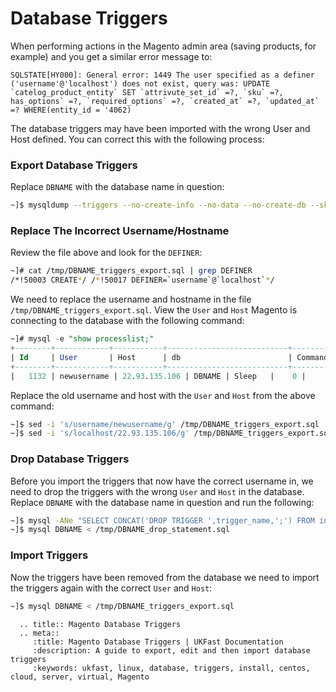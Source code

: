 # Database Triggers

When performing actions in the Magento admin area (saving products, for example) and you get a similar error message to:

```console
SQLSTATE[HY000]: General error: 1449 The user specified as a definer ('username'@'localhost') does not exist, query was: UPDATE `catelog_product_entity` SET `attrivute_set_id` =?, `sku` =?, has_options` =?, `required_options` =?, `created_at` =?, `updated_at` =? WHERE(entity_id = '4062)
```

The database triggers may have been imported with the wrong User and Host defined. You can correct this with the following process:

### Export Database Triggers

Replace `DBNAME` with the database name in question:

```bash
~]$ mysqldump --triggers --no-create-info --no-data --no-create-db --skip-opt DBNAME > /tmp/DBNAME_triggers_export.sql
```

### Replace The Incorrect Username/Hostname

Review the file above and look for the `DEFINER`:

```bash
~]# cat /tmp/DBNAME_triggers_export.sql | grep DEFINER
/*!50003 CREATE*/ /*!50017 DEFINER=`username`@`localhost`*/
```

We need to replace the username and hostname in the file `/tmp/DBNAME_triggers_export.sql`. View the `User` and `Host` Magento is connecting to the database with the following command:

```sql
~]# mysql -e "show processlist;"
+--------+------------+-----------+---------------------------+---------+------+----------+------------------+-----------+---------------+
| Id     | User       | Host      | db                        | Command | Time | State    | Info             | Rows_sent | Rows_examined |
+--------+------------+-----------+---------------------------+---------+------+----------+------------------+-----------+---------------+
|   1132 | newusername | 22.93.135.106 | DBNAME | Sleep   |    0 |          | NULL             |         0 |             0 |
```

Replace the old username and host with the `User` and `Host` from the above command:

```bash
~]$ sed -i 's/username/newusername/g' /tmp/DBNAME_triggers_export.sql
~]$ sed -i 's/localhost/22.93.135.106/g' /tmp/DBNAME_triggers_export.sql
```

### Drop Database Triggers

Before you import the triggers that now have the correct username in, we need to drop the triggers with the wrong `User` and `Host` in the database. Replace `DBNAME` with the database name in question and run the following:

```bash
~]$ mysql -ANe "SELECT CONCAT('DROP TRIGGER ',trigger_name,';') FROM information_schema.triggers WHERE trigger_schema = 'DBNAME';" | sed s'/\|//g' > /tmp/DBNAME_drop_statement.sql
~]$ mysql DBNAME < /tmp/DBNAME_drop_statement.sql
```

### Import Triggers

Now the triggers have been removed from the database we need to import the triggers again with the correct `User` and `Host`:

```bash
~]$ mysql DBNAME < /tmp/DBNAME_triggers_export.sql
```

```eval_rst
  .. title:: Magento Database Triggers
  .. meta::
     :title: Magento Database Triggers | UKFast Documentation
     :description: A guide to export, edit and then import database triggers
     :keywords: ukfast, linux, database, triggers, install, centos, cloud, server, virtual, Magento
```
